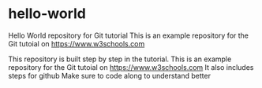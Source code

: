 # hello-world
Hello World repository for Git tutorial
This is an example repository for the Git tutoial on https://www.w3schools.com

This repository is built step by step in the tutorial.
 This is an example repository for the Git tutoial on https://www.w3schools.com
 It also includes steps for github
 Make sure to code along to understand better

